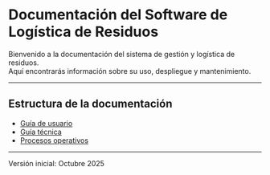 # Documentación del Software de Logística de Residuos

Bienvenido a la documentación del sistema de gestión y logística de residuos.  
Aquí encontrarás información sobre su uso, despliegue y mantenimiento.

---

## Estructura de la documentación
- [Guía de usuario](guia_usuarios.md)
- [Guía técnica](guia_tecnica.md)
- [Procesos operativos](procesos_operativos.md)

---
Versión inicial: Octubre 2025
